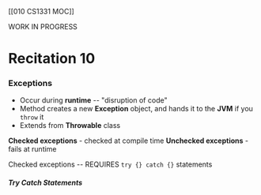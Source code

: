 [[010 CS1331 MOC]]

WORK IN PROGRESS

# Recitation 10
### Exceptions
- Occur during **runtime** -- "disruption of code"
- Method creates a new **Exception** object, and hands it to the **JVM** if you `throw` it
- Extends from **Throwable** class

**Checked exceptions** - checked at compile time 
**Unchecked exceptions** - fails at runtime

Checked exceptions -- REQUIRES `try {} catch {}` statements

##### Try Catch Statements
